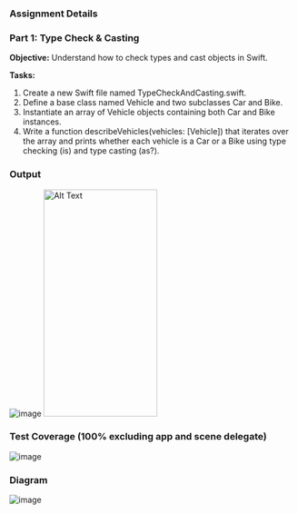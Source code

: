 ### **Assignment Details**
### **Part 1: Type Check & Casting**

**Objective:** Understand how to check types and cast objects in Swift.

**Tasks:**

1. Create a new Swift file named TypeCheckAndCasting.swift.
2. Define a base class named Vehicle and two subclasses Car and Bike.
3. Instantiate an array of Vehicle objects containing both Car and Bike instances.
4. Write a function describeVehicles(vehicles: [Vehicle]) that iterates over the array and prints whether each vehicle is a Car or a Bike using type checking (is) and type casting (as?).



### **Output**
![image](https://github.com/Sumit4482/TypeCheck_AndTypeCasting/assets/61246873/5c13b314-5d45-44b2-8232-0fc704adaad5)
<img src="https://github.com/Sumit4482/TypeCheck_AndTypeCasting/assets/61246873/20f09ffd-f262-4c0c-8b85-551d6fb2155b" alt="Alt Text" width="200" height="400">


### **Test Coverage (100% excluding app and scene delegate)**

![image](https://github.com/Sumit4482/TypeCheck_AndTypeCasting/assets/61246873/363bf68d-be37-4d30-8d5f-e31504f6970c)

### **Diagram**
![image](https://github.com/Sumit4482/TypeCheck_AndTypeCasting/assets/61246873/401acfe6-f75f-4d69-b031-2cba2a840349)




